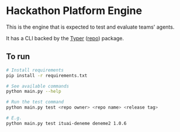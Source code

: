 # Hackathon Platform Engine

This is the engine that is expected to test and evaluate teams' agents.

It has a CLI backed by the [Typer](https://typer.tiangolo.com/) ([repo](https://github.com/fastapi/typer)) package.

## To run

```bash
# Install requirements
pip install -r requirements.txt

# See available commands
python main.py --help

# Run the test command
python main.py test <repo owner> <repo name> <release tag>

# E.g.
python main.py test ituai-deneme deneme2 1.0.6
```

